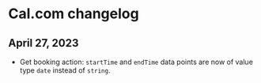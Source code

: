 # Cal.com changelog

## April 27, 2023

- Get booking action: `startTime` and `endTime` data points are now of value type `date` instead of `string`.
